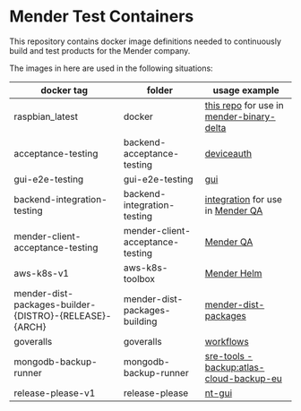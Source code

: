 Mender Test Containers
==============================================

This repository contains docker image definitions needed to continuously build and test products for the Mender company.

The images in here are used in the following situations:

| docker tag | folder | usage example |
|---|---|---|
| raspbian_latest | docker | [this repo](https://github.com/mendersoftware/mender-test-containers/blob/master/container_props.py) for use in [mender-binary-delta](https://github.com/mendersoftware/mender-binary-delta/blob/master/.gitmodules) |
| acceptance-testing | backend-acceptance-testing | [deviceauth](https://github.com/mendersoftware/deviceauth/blob/master/tests/docker-compose-acceptance.yml) |
| gui-e2e-testing | gui-e2e-testing | [gui](https://github.com/mendersoftware/gui/blob/master/tests/e2e_tests/docker-compose.e2e-tests.yml) |
| backend-integration-testing | backend-integration-testing | [integration](https://github.com/mendersoftware/integration/blob/master/backend-tests/docker/docker-compose.backend-tests.yml) for use in [Mender QA](https://github.com/mendersoftware/mender-qa/blob/master/gitlab-pipeline/stage/test.yml) |
| mender-client-acceptance-testing | mender-client-acceptance-testing | [Mender QA](https://github.com/mendersoftware/mender-qa/blob/master/.gitlab-ci.yml) |
| aws-k8s-v1 | aws-k8s-toolbox | [Mender Helm](https://github.com/mendersoftware/mender-helm/blob/master/.gitlab-ci.yml) |
| mender-dist-packages-builder-{DISTRO}-{RELEASE}-{ARCH} | mender-dist-packages-building    | [mender-dist-packages](https://github.com/mendersoftware/mender-dist-packages/blob/master/.gitlab-ci.yml) |
| goveralls | goveralls | [workflows](https://github.com/mendersoftware/workflows/blob/master/.gitlab-ci.yml) |
| mongodb-backup-runner | mongodb-backup-runner | [sre-tools - backup:atlas-cloud-backup-eu](https://github.com/mendersoftware/sre-tools/blob/master/.gitlab-ci.yml#L151) |
| release-please-v1 | release-please | [nt-gui](https://github.com/NorthernTechHQ/nt-gui/blob/main/.gitlab-ci.yml) |
